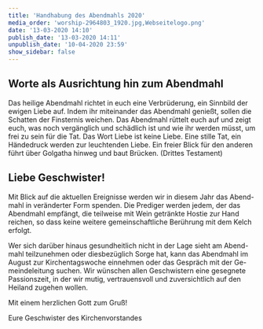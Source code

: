 ```yaml
---
title: 'Handhabung des Abendmahls 2020'
media_order: 'worship-2964803_1920.jpg,Webseitelogo.png'
date: '13-03-2020 14:10'
publish_date: '13-03-2020 14:11'
unpublish_date: '10-04-2020 23:59'
show_sidebar: false
---
```


## Worte als Ausrichtung hin zum Abendmahl
Das heilige Abendmahl richtet in euch eine Verbrüderung, ein Sinnbild der ewigen Liebe auf. Indem ihr miteinander das Abendmahl genießt, sollen die Schatten der Finsternis weichen. Das Abendmahl rüttelt euch auf und zeigt euch, was noch vergänglich und schädlich ist und wie ihr werden müsst, um frei zu sein für die Tat. Das Wort Liebe ist keine Liebe. Eine stille Tat, ein Händedruck werden zur leuchtenden Liebe. Ein freier Blick für den anderen führt über Golgatha hinweg und baut Brücken. (Drittes Testament)


## Liebe Geschwister!

Mit Blick auf die aktuellen Ereignisse werden wir in diesem Jahr das Abend- mahl in veränderter Form spenden. Die Prediger werden jedem, der das Abendmahl empfängt, die teilweise mit Wein getränkte Hostie zur Hand reichen, so dass keine weitere gemeinschaftliche Berührung mit dem Kelch erfolgt.

Wer sich darüber hinaus gesundheitlich nicht in der Lage sieht am Abend- mahl teilzunehmen oder diesbezüglich Sorge hat, kann das Abendmahl im August zur Kirchentagswoche einnehmen oder das Gespräch mit der Ge- meindeleitung suchen.
Wir wünschen allen Geschwistern eine gesegnete Passionszeit, in der wir mutig, vertrauensvoll und zuversichtlich auf den Heiland zugehen wollen.

Mit einem herzlichen Gott zum Gruß!

Eure Geschwister des Kirchenvorstandes
